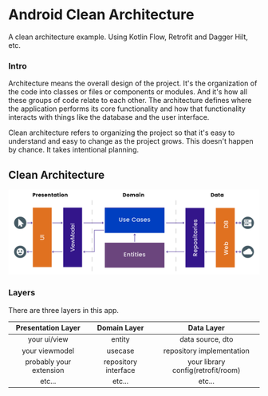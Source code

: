 # Android Clean Architecture
A clean architecture example. Using Kotlin Flow, Retrofit and Dagger Hilt, etc.

### Intro
Architecture means the overall design of the project. It's the organization of the code into classes or files or components or modules. And it's how all these groups of code relate to each other. The architecture defines where the application performs its core functionality and how that functionality interacts with things like the database and the user interface.

Clean architecture refers to organizing the project so that it's easy to understand and easy to change as the project grows. This doesn't happen by chance. It takes intentional planning.

## Clean Architecture

![alt text](https://github.com/QasimNawaz/CleanArchDemo/blob/main/images/clean_arch.png?raw=true)

### Layers
There are three layers in this app.

| Presentation Layer  | Domain Layer  | Data Layer |
| :---------------: | :---------------: | :---------------: |
| your ui/view | entity | data source, dto |
| your viewmodel | usecase | repository implementation |
| probably your extension | repository interface | your library config(retrofit/room) |
| etc... | etc... | etc... |
